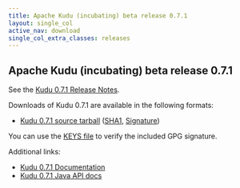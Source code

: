 ```yaml
---
title: Apache Kudu (incubating) beta release 0.7.1
layout: single_col
active_nav: download
single_col_extra_classes: releases
---
```


<!--

Licensed to the Apache Software Foundation (ASF) under one
or more contributor license agreements.  See the NOTICE file
distributed with this work for additional information
regarding copyright ownership.  The ASF licenses this file
to you under the Apache License, Version 2.0 (the
"License"); you may not use this file except in compliance
with the License.  You may obtain a copy of the License at

  http://www.apache.org/licenses/LICENSE-2.0

Unless required by applicable law or agreed to in writing,
software distributed under the License is distributed on an
"AS IS" BASIS, WITHOUT WARRANTIES OR CONDITIONS OF ANY
KIND, either express or implied.  See the License for the
specific language governing permissions and limitations
under the License.

-->

## Apache Kudu (incubating) beta release 0.7.1

See the [Kudu 0.7.1 Release Notes](docs/release_notes.html).

Downloads of Kudu 0.7.1 are available in the following formats:

* [Kudu 0.7.1 source tarball](https://www.apache.org/dyn/closer.lua/incubator/kudu/0.7.1)
  ([SHA1](https://archive.apache.org/dist/incubator/kudu/0.7.1/apache-kudu-incubating-0.7.1.tar.gz.sha),
  [Signature](https://archive.apache.org/dist/incubator/kudu/0.7.1/apache-kudu-incubating-0.7.1.tar.gz.asc))

You can use the [KEYS file](https://archive.apache.org/dist/incubator/kudu/KEYS) to verify the included GPG signature.

Additional links:

* [Kudu 0.7.1 Documentation](docs/)
* [Kudu 0.7.1 Java API docs](apidocs/)
